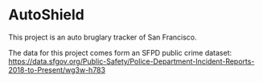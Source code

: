 # AutoShield

This project is an auto bruglary tracker of San Francisco.

The data for this project comes form an SFPD public crime dataset: https://data.sfgov.org/Public-Safety/Police-Department-Incident-Reports-2018-to-Present/wg3w-h783 

